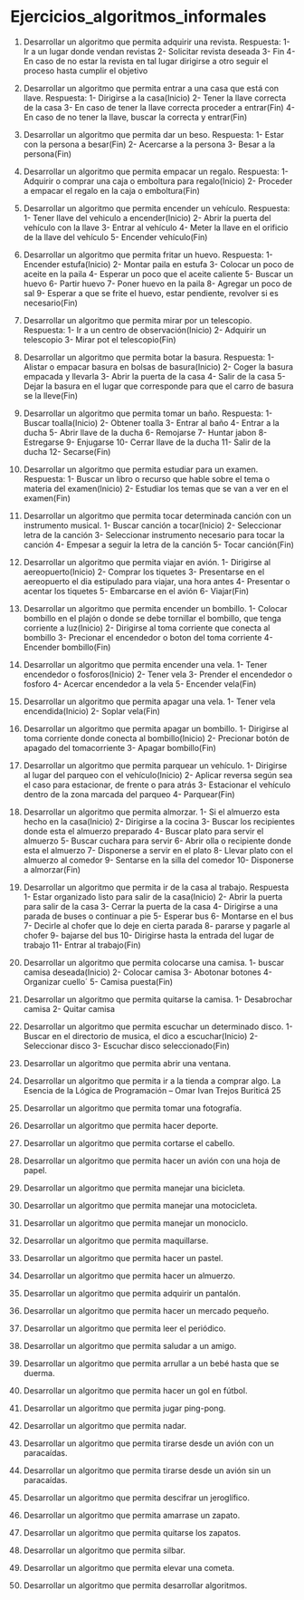 # Ejercicios_algoritmos_informales

1. Desarrollar un algoritmo que permita adquirir una revista.
Respuesta:
1- Ir a un lugar donde vendan revistas
2- Solicitar revista deseada
3- Fin
4- En caso de no estar la revista en tal lugar dirigirse a otro
seguir el proceso hasta cumplir el objetivo

2. Desarrollar un algoritmo que permita entrar a una casa que está con llave.
Respuesta:
1- Dirigirse a la casa(Inicio)
2- Tener la llave correcta de la casa
3- En caso de tener la llave correcta proceder a entrar(Fin)
4- En caso de no tener la llave, buscar la correcta y entrar(Fin)

3. Desarrollar un algoritmo que permita dar un beso. 
Respuesta:
1- Estar con la persona a besar(Fin)
2- Acercarse a la persona 
3- Besar a la persona(Fin)

4. Desarrollar un algoritmo que permita empacar un regalo. 
Respuesta:
1- Adquirir o comprar una caja o emboltura para regalo(Inicio)
2- Proceder a empacar el regalo en la caja o emboltura(Fin)

5. Desarrollar un algoritmo que permita encender un vehículo. 
Respuesta:
1- Tener llave del vehiculo a encender(Inicio)
2- Abrir la puerta del vehículo con la llave
3- Entrar al vehículo
4- Meter la llave en el orificio de la llave del vehículo
5- Encender vehículo(Fin)

6. Desarrollar un algoritmo que permita fritar un huevo.
Respuesta:
1- Encender estufa(Inicio)
2- Montar paila en estufa
3- Colocar un poco de aceite en la paila
4- Esperar un poco que el aceite caliente
5- Buscar un huevo
6- Partir huevo
7- Poner huevo en la paila
8- Agregar un poco de sal
9- Esperar a que se frite el huevo, estar pendiente,
revolver si es necesario(Fin)

7. Desarrollar un algoritmo que permita mirar por un telescopio. 
Respuesta:
1- Ir a un centro de observación(Inicio)
2- Adquirir un telescopio
3- Mirar pot el telescopio(Fin)

8. Desarrollar un algoritmo que permita botar la basura.
Respuesta:
1- Alistar o empacar basura en bolsas de basura(Inicio)
2- Coger la basura empacada y llevarla
3- Abrir la puerta de la casa 
4- Salir de la casa
5- Dejar la basura en el lugar que corresponde
para que el carro de basura se la lleve(Fin)

9. Desarrollar un algoritmo que permita tomar un baño.
Respuesta:
1- Buscar toalla(Inicio)
2- Obtener toalla
3- Entrar al baño
4- Entrar a la ducha
5- Abrir llave de la ducha
6- Remojarse
7- Huntar jabon
8- Estregarse
9- Enjugarse
10- Cerrar llave de la ducha
11- Salir de la ducha
12- Secarse(Fin)

10. Desarrollar un algoritmo que permita estudiar para un examen. 
Respuesta:
1- Buscar un libro o recurso que hable sobre el tema
o materia del examen(Inicio)
2- Estudiar los temas que se van a ver en el examen(Fin)

11. Desarrollar un algoritmo que permita tocar determinada canción con un instrumento musical. 
1- Buscar canción a tocar(Inicio)
2- Seleccionar letra de la canción
3- Seleccionar instrumento necesario para tocar la canción
4- Empesar a seguir la letra de la canción 
5- Tocar canción(Fin)

12. Desarrollar un algoritmo que permita viajar en avión. 
1- Dirigirse al aereopuerto(Inicio)
2- Comprar los tiquetes
3- Presentarse en el aereopuerto el dia estipulado para viajar, una hora antes
4- Presentar o acentar los tiquetes
5- Embarcarse en el avión
6- Viajar(Fin)

13. Desarrollar un algoritmo que permita encender un bombillo. 
1- Colocar bombillo en el plajón o donde se debe tornillar el bombillo, que tenga corriente a luz(Inicio)
2- Dirigirse al toma corriente que conecta al bombillo
3- Precionar el encendedor o boton del toma corriente
4- Encender bombillo(Fin)

14. Desarrollar un algoritmo que permita encender una vela. 
1- Tener encendedor o fosforos(Inicio)
2- Tener vela
3- Prender el encendedor o fosforo
4- Acercar encendedor a la vela
5- Encender vela(Fin)

15. Desarrollar un algoritmo que permita apagar una vela.
1- Tener vela encendida(Inicio)
2- Soplar vela(Fin)

16. Desarrollar un algoritmo que permita apagar un bombillo.
1- Dirigirse al toma corriente donde conecta al bombillo(Inicio)
2- Precionar botón de apagado del tomacorriente 
3- Apagar bombillo(Fin) 

17. Desarrollar un algoritmo que permita parquear un vehículo. 
1- Dirigirse al lugar del parqueo con el vehículo(Inicio)
2- Aplicar reversa según sea el caso para estacionar, de frente o para atrás
3- Estacionar el vehículo dentro de la zona marcada del parqueo
4- Parquear(Fin)

18. Desarrollar un algoritmo que permita almorzar. 
1- Si el almuerzo esta hecho en la casa(Inicio)
2- Dirigirse a la cocina 
3- Buscar los recipientes donde esta el almuerzo preparado 
4- Buscar plato para servir el almuerzo 
5- Buscar cuchara para servir
6- Abrir olla o recipiente donde esta el almuerzo
7- Disponerse a servir en el plato 
8- Llevar plato con el almuerzo al comedor 
9- Sentarse en la silla del comedor
10- Disponerse a almorzar(Fin)

19. Desarrollar un algoritmo que permita ir de la casa al trabajo.
Respuesta
1- Estar organizado listo para salir de la casa(Inicio)
2- Abrir la puerta para salir de la casa
3- Cerrar la puerta de la casa
4- Dirigirse a una parada de buses o continuar a pie
5- Esperar bus
6- Montarse en el bus
7- Decirle al chofer que lo deje en cierta parada
8- pararse y pagarle al chofer
9- bajarse del bus
10- Dirigirse hasta la entrada del lugar de trabajo
11- Entrar al trabajo(Fin)

20. Desarrollar un algoritmo que permita colocarse una camisa.
1- buscar camisa deseada(Inicio)
2- Colocar camisa
3- Abotonar botones
4- Organizar cuello´
5- Camisa puesta(Fin) 

21. Desarrollar un algoritmo que permita quitarse la camisa.
1- Desabrochar camisa
2- Quitar camisa 

22. Desarrollar un algoritmo que permita escuchar un determinado disco.
1- Buscar en el directorio de musica, el dico a escuchar(Inicio)
2- Seleccionar disco
3- Escuchar disco seleccionado(Fin)

23. Desarrollar un algoritmo que permita abrir una ventana. 
24. Desarrollar un algoritmo que permita ir a la tienda a comprar algo. 
La Esencia de la Lógica de Programación – Omar Ivan Trejos Buriticá 
25 
25. Desarrollar un algoritmo que permita tomar una fotografía. 
26. Desarrollar un algoritmo que permita hacer deporte. 
27. Desarrollar un algoritmo que permita cortarse el cabello. 
28. Desarrollar un algoritmo que permita hacer un avión con una hoja de papel. 
29. Desarrollar un algoritmo que permita manejar una bicicleta. 
30. Desarrollar un algoritmo que permita manejar una motocicleta. 
31. Desarrollar un algoritmo que permita manejar un monociclo. 
32. Desarrollar un algoritmo que permita maquillarse. 
33. Desarrollar un algoritmo que permita hacer un pastel. 
34. Desarrollar un algoritmo que permita hacer un almuerzo. 
35. Desarrollar un algoritmo que permita adquirir un pantalón. 
36. Desarrollar un algoritmo que permita hacer un mercado pequeño. 
37. Desarrollar un algoritmo que permita leer el periódico. 
38. Desarrollar un algoritmo que permita saludar a un amigo. 
39. Desarrollar un algoritmo que permita arrullar a un bebé hasta que se duerma. 
40. Desarrollar un algoritmo que permita hacer un gol en fútbol. 
41. Desarrollar un algoritmo que permita jugar ping-pong. 
42. Desarrollar un algoritmo que permita nadar. 
43. Desarrollar un algoritmo que permita tirarse desde un avión con un paracaídas. 
44. Desarrollar un algoritmo que permita tirarse desde un avión sin un paracaídas. 
45. Desarrollar un algoritmo que permita descifrar un jeroglífico. 
46. Desarrollar un algoritmo que permita amarrase un zapato. 
47. Desarrollar un algoritmo que permita quitarse los zapatos. 
48. Desarrollar un algoritmo que permita silbar. 
49. Desarrollar un algoritmo que permita elevar una cometa. 
50. Desarrollar un algoritmo que permita desarrollar algoritmos. 
